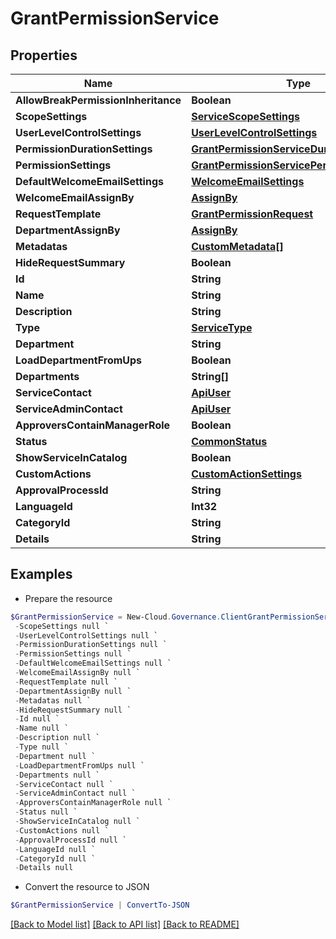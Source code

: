 # GrantPermissionService
## Properties

Name | Type | Description | Notes
------------ | ------------- | ------------- | -------------
**AllowBreakPermissionInheritance** | **Boolean** |  | [optional] 
**ScopeSettings** | [**ServiceScopeSettings**](ServiceScopeSettings.md) |  | [optional] 
**UserLevelControlSettings** | [**UserLevelControlSettings**](UserLevelControlSettings.md) |  | [optional] 
**PermissionDurationSettings** | [**GrantPermissionServiceDurationSettings**](GrantPermissionServiceDurationSettings.md) |  | [optional] 
**PermissionSettings** | [**GrantPermissionServicePermissionSettings**](GrantPermissionServicePermissionSettings.md) |  | [optional] 
**DefaultWelcomeEmailSettings** | [**WelcomeEmailSettings**](WelcomeEmailSettings.md) |  | [optional] 
**WelcomeEmailAssignBy** | [**AssignBy**](AssignBy.md) |  | [optional] 
**RequestTemplate** | [**GrantPermissionRequest**](GrantPermissionRequest.md) |  | [optional] 
**DepartmentAssignBy** | [**AssignBy**](AssignBy.md) |  | [optional] 
**Metadatas** | [**CustomMetadata[]**](CustomMetadata.md) |  | [optional] 
**HideRequestSummary** | **Boolean** |  | [optional] 
**Id** | **String** |  | [optional] 
**Name** | **String** |  | [optional] 
**Description** | **String** |  | [optional] 
**Type** | [**ServiceType**](ServiceType.md) |  | [optional] 
**Department** | **String** |  | [optional] 
**LoadDepartmentFromUps** | **Boolean** |  | [optional] 
**Departments** | **String[]** |  | [optional] 
**ServiceContact** | [**ApiUser**](ApiUser.md) |  | [optional] 
**ServiceAdminContact** | [**ApiUser**](ApiUser.md) |  | [optional] 
**ApproversContainManagerRole** | **Boolean** |  | [optional] 
**Status** | [**CommonStatus**](CommonStatus.md) |  | [optional] 
**ShowServiceInCatalog** | **Boolean** |  | [optional] 
**CustomActions** | [**CustomActionSettings**](CustomActionSettings.md) |  | [optional] 
**ApprovalProcessId** | **String** |  | [optional] 
**LanguageId** | **Int32** |  | [optional] 
**CategoryId** | **String** |  | [optional] 
**Details** | **String** |  | [optional] 

## Examples

- Prepare the resource
```powershell
$GrantPermissionService = New-Cloud.Governance.ClientGrantPermissionService  -AllowBreakPermissionInheritance null `
 -ScopeSettings null `
 -UserLevelControlSettings null `
 -PermissionDurationSettings null `
 -PermissionSettings null `
 -DefaultWelcomeEmailSettings null `
 -WelcomeEmailAssignBy null `
 -RequestTemplate null `
 -DepartmentAssignBy null `
 -Metadatas null `
 -HideRequestSummary null `
 -Id null `
 -Name null `
 -Description null `
 -Type null `
 -Department null `
 -LoadDepartmentFromUps null `
 -Departments null `
 -ServiceContact null `
 -ServiceAdminContact null `
 -ApproversContainManagerRole null `
 -Status null `
 -ShowServiceInCatalog null `
 -CustomActions null `
 -ApprovalProcessId null `
 -LanguageId null `
 -CategoryId null `
 -Details null
```

- Convert the resource to JSON
```powershell
$GrantPermissionService | ConvertTo-JSON
```

[[Back to Model list]](../README.md#documentation-for-models) [[Back to API list]](../README.md#documentation-for-api-endpoints) [[Back to README]](../README.md)

